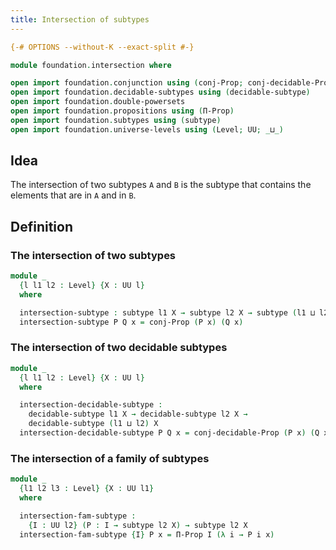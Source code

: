 ```yaml
---
title: Intersection of subtypes
---
```


```agda
{-# OPTIONS --without-K --exact-split #-}

module foundation.intersection where

open import foundation.conjunction using (conj-Prop; conj-decidable-Prop)
open import foundation.decidable-subtypes using (decidable-subtype)
open import foundation.double-powersets
open import foundation.propositions using (Π-Prop)
open import foundation.subtypes using (subtype)
open import foundation.universe-levels using (Level; UU; _⊔_)
```

## Idea

The intersection of two subtypes `A` and `B` is the subtype that contains the elements that are in `A` and in `B`.

## Definition

### The intersection of two subtypes

```agda
module _
  {l l1 l2 : Level} {X : UU l}
  where

  intersection-subtype : subtype l1 X → subtype l2 X → subtype (l1 ⊔ l2) X
  intersection-subtype P Q x = conj-Prop (P x) (Q x)
```

### The intersection of two decidable subtypes

```agda
module _
  {l l1 l2 : Level} {X : UU l}
  where

  intersection-decidable-subtype :
    decidable-subtype l1 X → decidable-subtype l2 X →
    decidable-subtype (l1 ⊔ l2) X
  intersection-decidable-subtype P Q x = conj-decidable-Prop (P x) (Q x)
```

### The intersection of a family of subtypes

```agda
module _
  {l1 l2 l3 : Level} {X : UU l1}
  where

  intersection-fam-subtype :
    {I : UU l2} (P : I → subtype l2 X) → subtype l2 X
  intersection-fam-subtype {I} P x = Π-Prop I (λ i → P i x)
```
